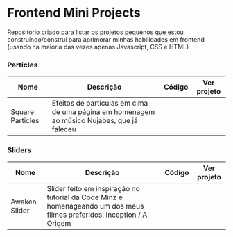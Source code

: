 # Frontend Mini Projects

Repositório criado para listar os projetos pequenos que estou construíndo/construí para aprimorar minhas habilidades em frontend (usando na maioria das vezes apenas Javascript, CSS e HTML)

### Particles

| Nome | Descrição | Código | Ver projeto |
| --- | --- | --- | --- |
| Square Particles | Efeitos de partículas em cima de uma página em homenagem ao músico Nujabes, que já faleceu |     |     |

### Sliders

| Nome | Descrição | Código | Ver projeto |
| --- | --- | --- | --- |
| Awaken Slider | Slider feito em inspiração no tutorial da Code Minz e homenageando um dos meus filmes preferidos: Inception / A Origem |     |     |
